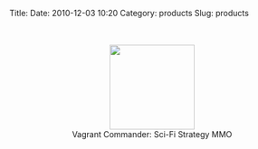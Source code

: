 Title:
Date: 2010-12-03 10:20
Category: products
Slug: products
<center>

<br/>
<br/>
<img src="{photo}misc/ICON512x512_10.png" width=150><br/>
Vagrant Commander: Sci-Fi Strategy MMO


</center>

